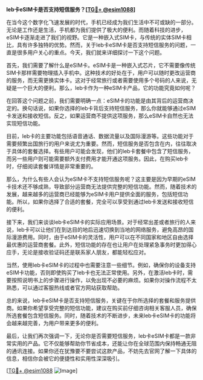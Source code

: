 **leb卡eSIM卡是否支持短信服务？[[TG💪+ @esim1088](https://t.me/s/esim1088)]**

在当今这个数字化飞速发展的时代，手机已经成为我们生活中不可或缺的一部分。无论是工作还是生活，手机都为我们提供了极大的便利。而随着科技的进步，eSIM卡逐渐走进了我们的视野。它是一种嵌入式SIM卡，与传统的实体SIM卡相比，具有许多独特的优势。然而，关于leb卡eSIM卡是否支持短信服务的问题，一直是很多用户关心的重点。今天，我们就来详细探讨一下这个问题。

首先，我们需要了解什么是eSIM卡。eSIM卡是一种嵌入式芯片，它不需要像传统SIM卡那样需要物理插入手机中。这种技术的好处在于，用户可以随时更改运营商的服务，而无需更换实体卡。这对于经常旅行或者需要使用多个号码的人来说，无疑是一个巨大的便利。那么，leb卡作为一种eSIM卡产品，它的功能究竟如何呢？

在回答这个问题之前，我们需要明确一点：eSIM卡的功能是由其背后的运营商决定的。换句话说，如果你选择的leb卡背后支持短信服务，那么你就能够通过eSIM卡发送和接收短信。反之，如果运营商不提供这项服务，那么eSIM卡自然也无法实现短信功能。

目前，leb卡的主要功能包括语音通话、数据流量以及国际漫游等。这些功能对于需要频繁出国旅行的用户来说尤为重要。然而，短信服务是否包含在内，往往取决于具体的套餐选择。有些用户可能会发现，他们的leb卡套餐中包含了短信服务，而另一些用户则可能需要额外支付费用才能开通这项服务。因此，在购买leb卡时，仔细阅读套餐详情是非常重要的。

那么，为什么有些人会认为eSIM卡不支持短信服务呢？这主要是因为早期的eSIM卡技术还不够成熟，导致部分运营商无法提供完整的短信功能。然而，随着技术的发展，越来越多的运营商已经能够为eSIM卡用户提供全面的服务，包括短信功能。所以，如果你选择了合适的套餐，完全可以享受到通过leb卡发送和接收短信的便利。

接下来，我们来谈谈leb卡eSIM卡的实际应用场景。对于经常出差或者旅行的人来说，leb卡可以让他们在到达目的地后迅速切换到当地的网络服务，避免高昂的国际漫游费用。同时，由于eSIM卡的灵活性，用户可以在不同国家和地区自由选择最优惠的运营商套餐。此外，短信功能的存在也让用户在处理紧急事务时更加得心应手，无论是接收验证码还是联系家人朋友，都能轻松应对。

当然，使用leb卡eSIM卡的过程中也需要注意一些细节。例如，确保你的设备支持eSIM卡功能，否则即使购买了leb卡也无法正常使用。另外，在激活leb卡时，需要按照说明书上的步骤进行操作，以免出现不必要的麻烦。如果你对操作流程不太熟悉，可以通过客服热线或者官方网站获取帮助。

总的来说，leb卡eSIM卡是否支持短信服务，关键在于你所选择的套餐和服务提供商。如果你希望享受完整的短信功能，建议在购买前仔细咨询相关客服人员，确保所选套餐包含短信服务。同时，随着技术的不断进步，未来leb卡eSIM卡的功能将会越来越完善，为用户带来更多的便利。

最后，让我们再次强调一下，无论你是否需要短信服务，leb卡eSIM卡都是一款非常实用的产品。它不仅能够帮助你节省成本，还能让你在全球范围内保持畅通无阻的通讯连接。如果你还在犹豫要不要尝试这款产品，不妨先去官网了解一下具体的信息，相信你会被它的便捷性和实用性深深吸引。

[[TG💪+ @esim1088](https://t.me/s/esim1088) ![Image](https://i.postimg.cc/4NQfJmqS/Snipaste-2025-05-13-00-14-12.png)]